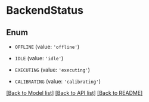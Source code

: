 # BackendStatus


## Enum

* `OFFLINE` (value: `'offline'`)

* `IDLE` (value: `'idle'`)

* `EXECUTING` (value: `'executing'`)

* `CALIBRATING` (value: `'calibrating'`)

[[Back to Model list]](../README.md#documentation-for-models) [[Back to API list]](../README.md#documentation-for-api-endpoints) [[Back to README]](../README.md)


